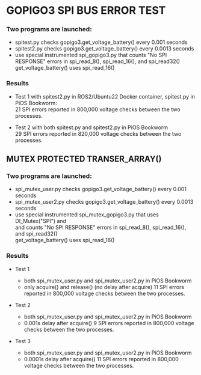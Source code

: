 # GOPIGO3 SPI BUS ERROR TEST

### Two programs are launched:
- spitest.py  checks gopigo3.get_voltage_battery() every 0.001  seconds
- spitest2.py checks gopigo3.get_voltage_battery() every 0.0013 seconds
- use special instrumented spi_gopigo3.py that counts "No SPI RESPONSE" errors in spi_read_8(), spi_read_16(), and spi_read32()  
  get_voltage_battery() uses spi_read_16()


### Results

- Test 1 with spitest2.py in ROS2/Ubuntu22 Docker container, spitest.py in PiOS Bookworm:  
  21 SPI errors reported in 800,000 voltage checks between the two processes.  

- Test 2 with both spitest.py and spitest2.py in PiOS Bookworm  
  29 SPI errors reported in 820,000 voltage checks between the two processes.  


## MUTEX PROTECTED TRANSER_ARRAY()

### Two programs are launched:
- spi_mutex_user.py  checks gopigo3.get_voltage_battery() every 0.001  seconds
- spi_mutex_user2.py checks gopigo3.get_voltage_battery() every 0.0013 seconds
- use special instrumented spi_mutex_gopigo3.py that uses DI_Mutex("SPI") and  
  and counts "No SPI RESPONSE" errors in spi_read_8(), spi_read_16(), and spi_read32()  
  get_voltage_battery() uses spi_read_16()


### Results

- Test 1  
  - both spi_mutex_user.py and spi_mutex_user2.py in PiOS Bookworm  
  - only acquire() and release() (no delay after acquire)
  11 SPI errors reported in 800,000 voltage checks between the two processes.  

- Test 2  
  - both spi_mutex_user.py and spi_mutex_user2.py in PiOS Bookworm  
  - 0.001s delay after acquire()
   9 SPI errors reported in 800,000 voltage checks between the two processes.  

- Test 3  
  - both spi_mutex_user.py and spi_mutex_user2.py in PiOS Bookworm  
  - 0.0001s delay after acquire()
  11 SPI errors reported in 800,000 voltage checks between the two processes.  
